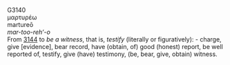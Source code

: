 G3140  
μαρτυρέω  
martureō  
*mar-too-reh‘-o*  
From [3144](g3144) to *be* *a* *witness*, that is, *testify* (literally
or figuratively): - charge, give \[evidence\], bear record, have
(obtain, of) good (honest) report, be well reported of, testify, give
(have) testimony, (be, bear, give, obtain) witness.  
